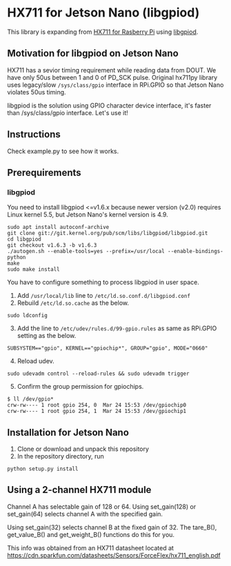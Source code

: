 # HX711 for Jetson Nano (libgpiod)

This library is expanding from [HX711 for Rasberry Pi](https://github.com/tatobari/hx711py) using [libgpiod](https://github.com/brgl/libgpiod).

## Motivation for libgpiod on Jetson Nano

HX711 has a sevior timing requirement while reading data from DOUT. We have only 50us between 1 and 0 of PD_SCK pulse. Original hx711py library uses legacy/slow `/sys/class/gpio` interface in RPi.GPIO so that Jetson Nano violates 50us timing.

libgpiod is the solution using GPIO character device interface, it's faster than /sys/class/gpio interface. Let's use it!


## Instructions

Check example.py to see how it works.

## Prerequirements

### libgpiod

You need to install libgpiod <=v1.6.x because newer version (v2.0) requires Linux kernel 5.5, but Jetson Nano's kernel version is 4.9.

```
sudo apt install autoconf-archive
git clone git://git.kernel.org/pub/scm/libs/libgpiod/libgpiod.git
cd libgpiod
git checkout v1.6.3 -b v1.6.3
./autogen.sh --enable-tools=yes --prefix=/usr/local --enable-bindings-python
make
sudo make install
```

You have to configure something to process libgpiod in user space.


1. Add `/usr/local/lib` line to `/etc/ld.so.conf.d/libgpiod.conf`
2. Rebuild `/etc/ld.so.cache` as the below.

```
sudo ldconfig
```

3. Add the line to `/etc/udev/rules.d/99-gpio.rules` as same as RPi.GPIO setting as the below.

```
SUBSYSTEM=="gpio", KERNEL=="gpiochip*", GROUP="gpio", MODE="0660"
```

4. Reload udev.

```
sudo udevadm control --reload-rules && sudo udevadm trigger
```

5. Confirm the group permission for gpiochips.

```
$ ll /dev/gpio*
crw-rw---- 1 root gpio 254, 0  Mar 24 15:53 /dev/gpiochip0
crw-rw---- 1 root gpio 254, 1  Mar 24 15:53 /dev/gpiochip1
```


## Installation for Jetson Nano

1. Clone or download and unpack this repository
2. In the repository directory, run
```
python setup.py install
```

## Using a 2-channel HX711 module

Channel A has selectable gain of 128 or 64.  Using set_gain(128) or set_gain(64)
selects channel A with the specified gain.

Using set_gain(32) selects channel B at the fixed gain of 32.  The tare_B(),
get_value_B() and get_weight_B() functions do this for you.

This info was obtained from an HX711 datasheet located at
https://cdn.sparkfun.com/datasheets/Sensors/ForceFlex/hx711_english.pdf

